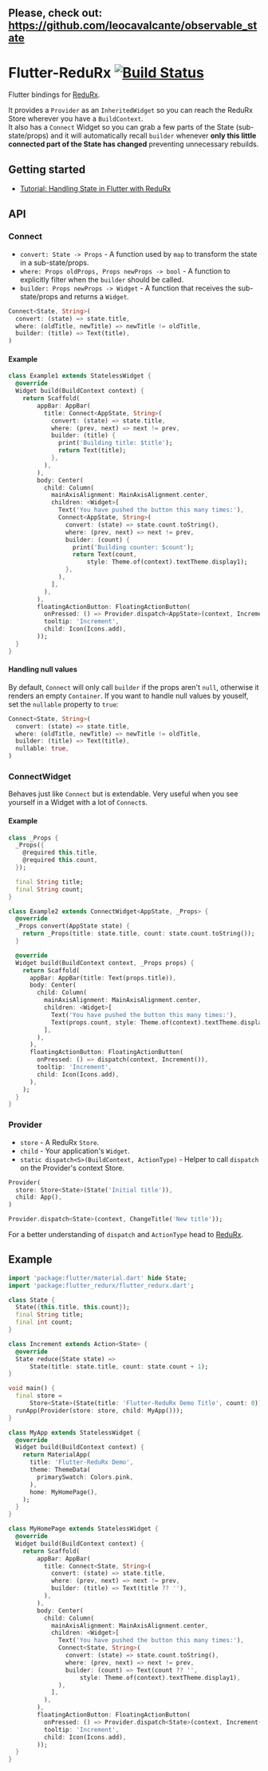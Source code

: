 Please, check out: https://github.com/leocavalcante/observable_state
--

# Flutter-ReduRx [![Build Status](https://travis-ci.org/leocavalcante/Flutter-ReduRx.svg?branch=master)](https://travis-ci.org/leocavalcante/Flutter-ReduRx)

Flutter bindings for [ReduRx](https://github.com/leocavalcante/ReduRx).

It provides a `Provider` as an `InheritedWidget` so you can reach the ReduRx Store wherever you have a `BuildContext`.<br>
It also has a `Connect` Widget so you can grab a few parts of the State (sub-state/props) and it will automatically recall `builder` whenever **only this little connected part of the State has changed** preventing unnecessary rebuilds.

## Getting started
* [Tutorial: Handling State in Flutter with ReduRx](https://medium.com/@leocavalcante/tutorial-handling-state-in-flutter-with-redurx-b4d50c647e4a)

## API

### Connect
* `convert: State -> Props` - A function used by `map` to transform the state in a sub-state/props.
* `where: Props oldProps, Props newProps -> bool` - A function to explicitly filter when the `builder` should be called.
* `builder: Props newProps -> Widget` - A function that receives the sub-state/props and returns a `Widget`.

```dart
Connect<State, String>(
  convert: (state) => state.title,
  where: (oldTitle, newTitle) => newTitle != oldTitle,
  builder: (title) => Text(title),
)
```

#### Example
```dart
class Example1 extends StatelessWidget {
  @override
  Widget build(BuildContext context) {
    return Scaffold(
        appBar: AppBar(
          title: Connect<AppState, String>(
            convert: (state) => state.title,
            where: (prev, next) => next != prev,
            builder: (title) {
              print('Building title: $title');
              return Text(title);
            },
          ),
        ),
        body: Center(
          child: Column(
            mainAxisAlignment: MainAxisAlignment.center,
            children: <Widget>[
              Text('You have pushed the button this many times:'),
              Connect<AppState, String>(
                convert: (state) => state.count.toString(),
                where: (prev, next) => next != prev,
                builder: (count) {
                  print('Building counter: $count');
                  return Text(count,
                      style: Theme.of(context).textTheme.display1);
                },
              ),
            ],
          ),
        ),
        floatingActionButton: FloatingActionButton(
          onPressed: () => Provider.dispatch<AppState>(context, Increment()),
          tooltip: 'Increment',
          child: Icon(Icons.add),
        ));
  }
}
```

#### Handling null values
By default, `Connect` will only call `builder` if the props aren't `null`, otherwise it renders an empty `Container`.
If you want to handle null values by youself, set the `nullable` property to `true`:

```dart
Connect<State, String>(
  convert: (state) => state.title,
  where: (oldTitle, newTitle) => newTitle != oldTitle,
  builder: (title) => Text(title),
  nullable: true,
)
```

### ConnectWidget
Behaves just like `Connect` but is extendable. Very useful when you see yourself in a Widget with a lot of `Connect`s.

#### Example
```dart
class _Props {
  _Props({
    @required this.title,
    @required this.count,
  });

  final String title;
  final String count;
}

class Example2 extends ConnectWidget<AppState, _Props> {
  @override
  _Props convert(AppState state) {
    return _Props(title: state.title, count: state.count.toString());
  }

  @override
  Widget build(BuildContext context, _Props props) {
    return Scaffold(
      appBar: AppBar(title: Text(props.title)),
      body: Center(
        child: Column(
          mainAxisAlignment: MainAxisAlignment.center,
          children: <Widget>[
            Text('You have pushed the button this many times:'),
            Text(props.count, style: Theme.of(context).textTheme.display1),
          ],
        ),
      ),
      floatingActionButton: FloatingActionButton(
        onPressed: () => dispatch(context, Increment()),
        tooltip: 'Increment',
        child: Icon(Icons.add),
      ),
    );
  }
}
```

### Provider
* `store` - A ReduRx `Store`.
* `child` - Your application's `Widget`.
* `static dispatch<S>(BuildContext, ActionType)` - Helper to call `dispatch` on the Provider's context Store.

```dart
Provider(
  store: Store<State>(State('Initial title')),
  child: App(),
)
```

```dart
Provider.dispatch<State>(context, ChangeTitle('New title'));
```

For a better understanding of `dispatch` and `ActionType` head to [ReduRx](https://github.com/leocavalcante/ReduRx).

## Example
```dart
import 'package:flutter/material.dart' hide State;
import 'package:flutter_redurx/flutter_redurx.dart';

class State {
  State({this.title, this.count});
  final String title;
  final int count;
}

class Increment extends Action<State> {
  @override
  State reduce(State state) =>
      State(title: state.title, count: state.count + 1);
}

void main() {
  final store =
      Store<State>(State(title: 'Flutter-ReduRx Demo Title', count: 0));
  runApp(Provider(store: store, child: MyApp()));
}

class MyApp extends StatelessWidget {
  @override
  Widget build(BuildContext context) {
    return MaterialApp(
      title: 'Flutter-ReduRx Demo',
      theme: ThemeData(
        primarySwatch: Colors.pink,
      ),
      home: MyHomePage(),
    );
  }
}

class MyHomePage extends StatelessWidget {
  @override
  Widget build(BuildContext context) {
    return Scaffold(
        appBar: AppBar(
          title: Connect<State, String>(
            convert: (state) => state.title,
            where: (prev, next) => next != prev,
            builder: (title) => Text(title ?? ''),
          ),
        ),
        body: Center(
          child: Column(
            mainAxisAlignment: MainAxisAlignment.center,
            children: <Widget>[
              Text('You have pushed the button this many times:'),
              Connect<State, String>(
                convert: (state) => state.count.toString(),
                where: (prev, next) => next != prev,
                builder: (count) => Text(count ?? '',
                    style: Theme.of(context).textTheme.display1),
              ),
            ],
          ),
        ),
        floatingActionButton: FloatingActionButton(
          onPressed: () => Provider.dispatch<State>(context, Increment()),
          tooltip: 'Increment',
          child: Icon(Icons.add),
        ));
  }
}
```
